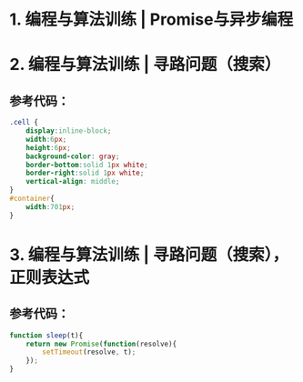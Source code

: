 # 1. 编程与算法训练 | Promise与异步编程
# 2. 编程与算法训练 | 寻路问题（搜索）
## 参考代码：
```css
.cell {
    display:inline-block;
    width:6px;
    height:6px;
    background-color: gray;
    border-bottom:solid 1px white;
    border-right:solid 1px white;
    vertical-align: middle;
}
#container{
    width:701px;
}
```
# 3. 编程与算法训练 | 寻路问题（搜索），正则表达式
## 参考代码：
```javascript
function sleep(t){
    return new Promise(function(resolve){
        setTimeout(resolve, t);
    });
}    
```